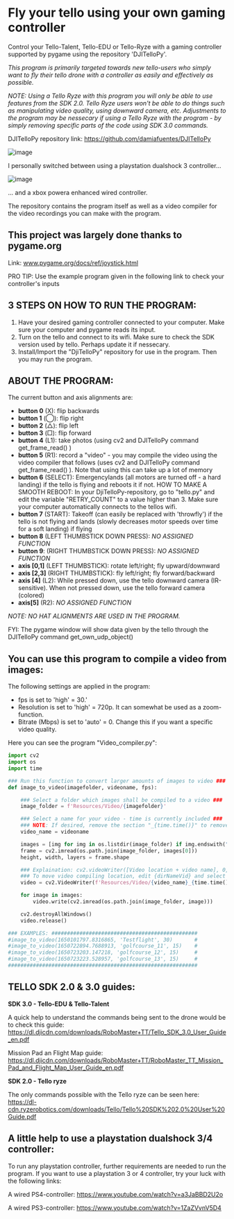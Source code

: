 # Fly your tello using your own gaming controller
Control your Tello-Talent, Tello-EDU or Tello-Ryze with a gaming controller supported by pygame using the repository 'DJITelloPy'.

_This program is primarily targeted towards new tello-users who simply want to fly their tello drone with a controller as easily and effectively as possible._

*NOTE: Using a Tello Ryze with this program you will only be able to use features from the SDK 2.0. Tello Ryze users won't be able to do things such as manipulating video quality, using downward camera, etc. Adjustments to the program may be nessecary if using a Tello Ryze with the program - by simply removing specific parts of the code using SDK 3.0 commands.*

DJITelloPy repository link: https://github.com/damiafuentes/DJITelloPy

![image](https://user-images.githubusercontent.com/82200669/164916832-5ac991d6-1196-4c4e-9c7d-8a842a14ee99.png)

I personally switched between using a playstation dualshock 3 controller... 

![image](https://user-images.githubusercontent.com/82200669/203976989-3563b48a-1f61-4f28-9612-f9f54f7ab34a.png)

... and a xbox powera enhanced wired controller.

The repository contains the program itself as well as a video compiler for the video recordings you can make with the program.

## This project was largely done thanks to pygame.org

Link: www.pygame.org/docs/ref/joystick.html

PRO TIP: Use the example program given in the following link to check your controller's inputs

## 3 STEPS ON HOW TO RUN THE PROGRAM:
1. Have your desired gaming controller connected to your computer. Make sure your computer and pygame reads its input.
2. Turn on the tello and connect to its wifi. Make sure to check the SDK version used by tello. Perhaps update it if nessecary.
3. Install/Import the "DjiTelloPy" repository for use in the program. Then you may run the program.

## ABOUT THE PROGRAM:

The current button and axis alignments are:
- **button 0** (X): flip backwards
- **button 1** (◯): flip right
- **button 2** (△): flip left
- **button 3** (□): flip forward
- **button 4** (L1): take photos (using cv2 and DJITelloPy command get_frame_read() )
- **button 5** (R1): record a "video" - you may compile the video using the video compiler that follows (uses cv2 and DJITelloPy command get_frame_read() ). Note that using this can take up a lot of memory
- **button 6** (SELECT): Emergencylands (all motors are turned off - a hard landing) if the tello is flying and reboots it if not.
  HOW TO MAKE A SMOOTH REBOOT: In your DjiTelloPy-repository, go to "tello.py" and edit the variable "RETRY_COUNT" to a value higher than 3. Make sure your computer automatically connects to the tellos wifi.
- **button 7** (START): Takeoff (can easily be replaced with 'throwfly') if the tello is not flying and lands (slowly decreases motor speeds over time for a soft landing) if flying
- **button 8** (LEFT THUMBSTICK DOWN PRESS): *NO ASSIGNED FUNCTION*
- **button 9**: (RIGHT THUMBSTICK DOWN PRESS): *NO ASSIGNED FUNCTION*
- **axis [0,1]** (LEFT THUMBSTICK): rotate left/right; fly upward/downward
- **axis [2,3]** (RIGHT THUMBSTICK): fly left/right; fly forward/backward
- **axis [4]** (L2): While pressed down, use the tello downward camera (IR-sensitive). When not pressed down, use the tello forward camera (colored)
- **axis[5]** (R2): *NO ASSIGNED FUNCTION*

_NOTE: NO HAT ALIGNMENTS ARE USED IN THE PROGRAM._

FYI: The pygame window will show data given by the tello through the DJITelloPy command get_own_udp_object()

## You can use this program to compile a video from images:
The following settings are applied in the program:

- fps is set to 'high' = 30.'
- Resolution is set to 'high' = 720p. It can somewhat be used as a zoom-function.
- Bitrate (Mbps) is set to 'auto' = 0. Change this if you want a specific video quality.

Here you can see the program "Video_compiler.py":
```python
import cv2
import os
import time

### Run this function to convert larger amounts of images to video ###
def image_to_video(imagefolder, videoname, fps):

    ### Select a folder which images shall be compiled to a video ###
    image_folder = f'Resources/Video/{imagefolder}'

    ### Select a name for your video - time is currently included ###
    ### NOTE: If desired, remove the section "_{time.time()}" to remove time from video name ###
    video_name = videoname

    images = [img for img in os.listdir(image_folder) if img.endswith(".jpg")]
    frame = cv2.imread(os.path.join(image_folder, images[0]))
    height, width, layers = frame.shape

    ### Explaination: cv2.videoWriter([Video location + video name], 0, [Framerate: 30], [resolution: size] ###
    ### To move video compiling location, edit {dirNameVid} and select another location of the compiled video ###
    video = cv2.VideoWriter(f'Resources/Video/{video_name}_{time.time()}.avi', 0, fps, (width, height))

    for image in images:
        video.write(cv2.imread(os.path.join(image_folder, image)))

    cv2.destroyAllWindows()
    video.release()

### EXAMPLES: ###############################################
#image_to_video(1650101797.8316865, 'Testflight', 30)       #
#image_to_video(1650722894.7688913, 'golfcourse_11', 15)    #
#image_to_video(1650723203.147218, 'golfcourse_12', 15)     #
#image_to_video(1650723223.528957, 'golfcourse_13', 15)     #
#############################################################
```

## TELLO SDK 2.0 & 3.0 guides:

**SDK 3.0 - Tello-EDU & Tello-Talent**

A quick help to understand the commands being sent to the drone would be to check this guide: https://dl.djicdn.com/downloads/RoboMaster+TT/Tello_SDK_3.0_User_Guide_en.pdf

Mission Pad an Flight Map guide: https://dl.djicdn.com/downloads/RoboMaster+TT/RoboMaster_TT_Mission_Pad_and_Flight_Map_User_Guide_en.pdf

**SDK 2.0 - Tello ryze**

The only commands possible with the Tello ryze can be seen here: https://dl-cdn.ryzerobotics.com/downloads/Tello/Tello%20SDK%202.0%20User%20Guide.pdf

## A little help to use a playstation dualshock 3/4 controller:

To run any playstation controller, further requirements are needed to run the program.
If you want to use a playstation 3 or 4 controller, try your luck with the following links:

A wired PS4-controller: https://www.youtube.com/watch?v=a3JaBBD2U2o

A wired PS3-controller: https://www.youtube.com/watch?v=1ZaZVvnV5D4
